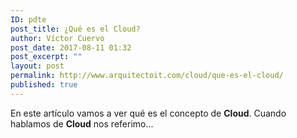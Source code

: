 ```yaml
---
ID: pdte
post_title: ¿Qué es el Cloud?
author: Víctor Cuervo
post_date: 2017-08-11 01:32
post_excerpt: ""
layout: post
permalink: http://www.arquitectoit.com/cloud/que-es-el-cloud/
published: true
---
```

En este artículo vamos a ver qué es el concepto de **Cloud**. Cuando hablamos de **Cloud** nos referimo...
